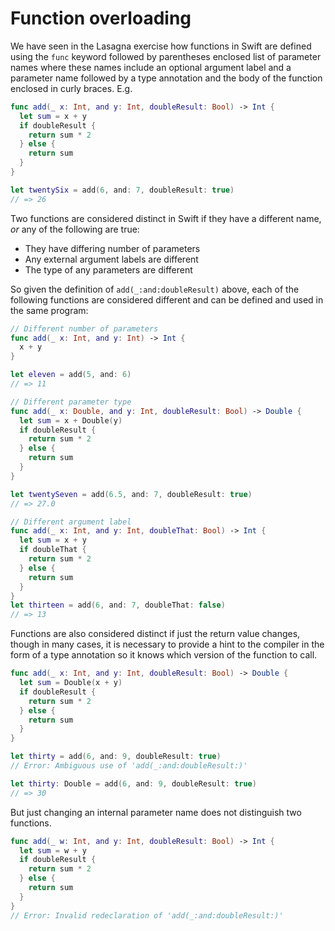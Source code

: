 # Function overloading

We have seen in the Lasagna exercise how functions in Swift are defined using the `func` keyword followed by parentheses enclosed list of parameter names where these names include an optional argument label and a parameter name followed by a type annotation and the body of the function enclosed in curly braces. E.g.

```swift
func add(_ x: Int, and y: Int, doubleResult: Bool) -> Int {
  let sum = x + y
  if doubleResult {
    return sum * 2
  } else {
    return sum
  }
}

let twentySix = add(6, and: 7, doubleResult: true)
// => 26
```

Two functions are considered distinct in Swift if they have a different name, _or_ any of the following are true:

- They have differing number of parameters
- Any external argument labels are different
- The type of any parameters are different

So given the definition of `add(_:and:doubleResult)` above, each of the following functions are considered different and can be defined and used in the same program:

```swift
// Different number of parameters
func add(_ x: Int, and y: Int) -> Int {
  x + y
}

let eleven = add(5, and: 6)
// => 11

// Different parameter type
func add(_ x: Double, and y: Int, doubleResult: Bool) -> Double {
  let sum = x + Double(y)
  if doubleResult {
    return sum * 2
  } else {
    return sum
  }
}

let twentySeven = add(6.5, and: 7, doubleResult: true)
// => 27.0

// Different argument label
func add(_ x: Int, and y: Int, doubleThat: Bool) -> Int {
  let sum = x + y
  if doubleThat {
    return sum * 2
  } else {
    return sum
  }
}
let thirteen = add(6, and: 7, doubleThat: false)
// => 13
```

Functions are also considered distinct if just the return value changes, though in many cases, it is necessary to provide a hint to the compiler in the form of a type annotation so it knows which version of the function to call.

```swift
func add(_ x: Int, and y: Int, doubleResult: Bool) -> Double {
  let sum = Double(x + y)
  if doubleResult {
    return sum * 2
  } else {
    return sum
  }
}

let thirty = add(6, and: 9, doubleResult: true)
// Error: Ambiguous use of 'add(_:and:doubleResult:)'

let thirty: Double = add(6, and: 9, doubleResult: true)
// => 30
```

But just changing an internal parameter name does not distinguish two functions.

```swift
func add(_ w: Int, and y: Int, doubleResult: Bool) -> Int {
  let sum = w + y
  if doubleResult {
    return sum * 2
  } else {
    return sum
  }
}
// Error: Invalid redeclaration of 'add(_:and:doubleResult:)'
```
